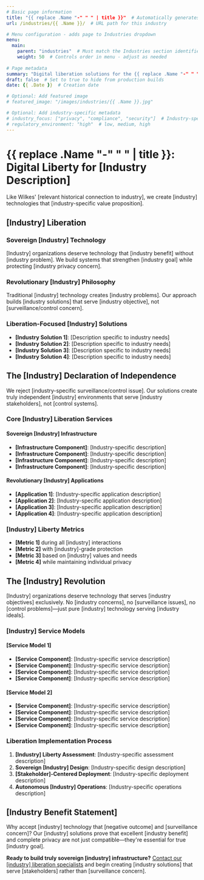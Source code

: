 ```yaml
---
# Basic page information
title: "{{ replace .Name "-" " " | title }}"  # Automatically generates title from filename
url: /industries/{{ .Name }}/  # URL path for this industry

# Menu configuration - adds page to Industries dropdown
menu:
  main:
    parent: "industries"  # Must match the Industries section identifier
    weight: 50  # Controls order in menu - adjust as needed
    
# Page metadata
summary: "Digital liberation solutions for the {{ replace .Name "-" " " | title }} industry"  # Used in page cards and SEO
draft: false  # Set to true to hide from production builds
date: {{ .Date }}  # Creation date

# Optional: Add featured image
# featured_image: "/images/industries/{{ .Name }}.jpg"

# Optional: Add industry-specific metadata
# industry_focus: ["privacy", "compliance", "security"]  # Industry-specific tags
# regulatory_environment: "high"  # low, medium, high
---
```


# {{ replace .Name "-" " " | title }}: Digital Liberty for [Industry Description]

Like Wilkes' [relevant historical connection to industry], we create [industry] technologies that [industry-specific value proposition].

## [Industry] Liberation

### Sovereign [Industry] Technology
[Industry] organizations deserve technology that [industry benefit] without [industry problem]. We build systems that strengthen [industry goal] while protecting [industry privacy concern].

### Revolutionary [Industry] Philosophy
Traditional [industry] technology creates [industry problems]. Our approach builds [industry solutions] that serve [industry objective], not [surveillance/control concern].

### Liberation-Focused [Industry] Solutions
- **[Industry Solution 1]**: [Description specific to industry needs]
- **[Industry Solution 2]**: [Description specific to industry needs]
- **[Industry Solution 3]**: [Description specific to industry needs]
- **[Industry Solution 4]**: [Description specific to industry needs]

## The [Industry] Declaration of Independence

We reject [industry-specific surveillance/control issue]. Our solutions create truly independent [industry] environments that serve [industry stakeholders], not [control systems].

### Core [Industry] Liberation Services

#### Sovereign [Industry] Infrastructure
- **[Infrastructure Component]**: [Industry-specific description]
- **[Infrastructure Component]**: [Industry-specific description]
- **[Infrastructure Component]**: [Industry-specific description]
- **[Infrastructure Component]**: [Industry-specific description]

#### Revolutionary [Industry] Applications
- **[Application 1]**: [Industry-specific application description]
- **[Application 2]**: [Industry-specific application description]
- **[Application 3]**: [Industry-specific application description]
- **[Application 4]**: [Industry-specific application description]

### [Industry] Liberty Metrics
- **[Metric 1]** during all [industry] interactions
- **[Metric 2]** with [industry]-grade protection
- **[Metric 3]** based on [industry] values and needs
- **[Metric 4]** while maintaining individual privacy

## The [Industry] Revolution

[Industry] organizations deserve technology that serves [industry objectives] exclusively. No [industry concerns], no [surveillance issues], no [control problems]—just pure [industry] technology serving [industry ideals].

### [Industry] Service Models

#### [Service Model 1]
- **[Service Component]**: [Industry-specific service description]
- **[Service Component]**: [Industry-specific service description]
- **[Service Component]**: [Industry-specific service description]
- **[Service Component]**: [Industry-specific service description]

#### [Service Model 2]
- **[Service Component]**: [Industry-specific service description]
- **[Service Component]**: [Industry-specific service description]
- **[Service Component]**: [Industry-specific service description]
- **[Service Component]**: [Industry-specific service description]

### Liberation Implementation Process
1. **[Industry] Liberty Assessment**: [Industry-specific assessment description]
2. **Sovereign [Industry] Design**: [Industry-specific design description]
3. **[Stakeholder]-Centered Deployment**: [Industry-specific deployment description]
4. **Autonomous [Industry] Operations**: [Industry-specific operations description]

## [Industry Benefit Statement]

Why accept [industry] technology that [negative outcome] and [surveillance concern]? Our [industry] solutions prove that excellent [industry benefit] and complete privacy are not just compatible—they're essential for true [industry goal].

**Ready to build truly sovereign [industry] infrastructure?** [Contact our [industry] liberation specialists](/) and begin creating [industry solutions] that serve [stakeholders] rather than [surveillance concern].
